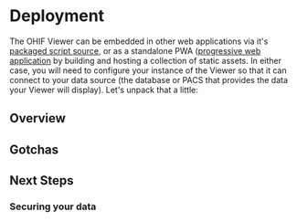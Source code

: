 # Deployment

The OHIF Viewer can be embedded in other web applications via it's [packaged
script source][ohif-viewer-npm], or as a standalone PWA ([progressive web
application][pwa-url] by building and hosting a collection of static assets. In
either case, you will need to configure your instance of the Viewer so that it
can connect to your data source (the database or PACS that provides the data
your Viewer will display). Let's unpack that a little:

## Overview

## Gotchas

## Next Steps

### Securing your data

<!--
  Links
  -->

[ohif-viewer-npm]: https://www.npmjs.com/package/ohif-viewer
[pwa-url]: https://developers.google.com/web/progressive-web-apps/
[static-assets-url]: https://www.maxcdn.com/one/visual-glossary/static-content/
